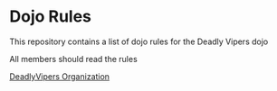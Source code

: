 Dojo Rules
==========

This repository contains a list of dojo rules for the Deadly Vipers dojo

All members should read the rules 

[DeadlyVipers Organization](https://github.com/deadlyvipers)
